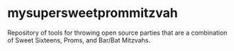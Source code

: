 mysupersweetprommitzvah
=======================

Repository of tools for throwing open source parties that are a combination of Sweet Sixteens, Proms, and Bar/Bat Mitzvahs. 
